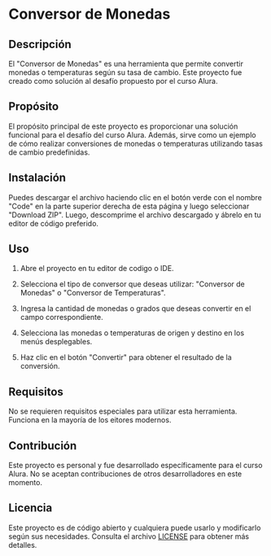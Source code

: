 # Conversor de Monedas

## Descripción

El "Conversor de Monedas" es una herramienta que permite convertir monedas o temperaturas según su tasa de cambio. Este proyecto fue creado como solución al desafío propuesto por el curso Alura.

## Propósito

El propósito principal de este proyecto es proporcionar una solución funcional para el desafío del curso Alura. Además, sirve como un ejemplo de cómo realizar conversiones de monedas o temperaturas utilizando tasas de cambio predefinidas.

## Instalación

Puedes descargar el archivo haciendo clic en el botón verde con el nombre "Code" en la parte superior derecha de esta página y luego seleccionar "Download ZIP". Luego, descomprime el archivo descargado y ábrelo en tu editor de código preferido.

## Uso

1. Abre el proyecto en tu editor de codigo o IDE.

2. Selecciona el tipo de conversor que deseas utilizar: "Conversor de Monedas" o "Conversor de Temperaturas".

3. Ingresa la cantidad de monedas o grados que deseas convertir en el campo correspondiente.

4. Selecciona las monedas o temperaturas de origen y destino en los menús desplegables.

5. Haz clic en el botón "Convertir" para obtener el resultado de la conversión.

## Requisitos

No se requieren requisitos especiales para utilizar esta herramienta. Funciona en la mayoría de los eitores modernos.

## Contribución

Este proyecto es personal y fue desarrollado específicamente para el curso Alura. No se aceptan contribuciones de otros desarrolladores en este momento.

## Licencia

Este proyecto es de código abierto y cualquiera puede usarlo y modificarlo según sus necesidades. Consulta el archivo [LICENSE](LICENSE) para obtener más detalles.


